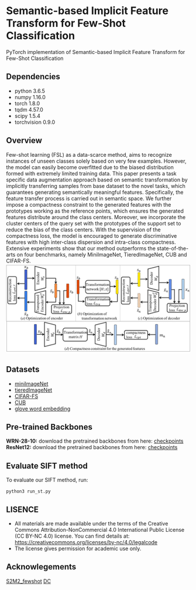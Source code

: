 # Semantic-based Implicit Feature Transform for Few-Shot Classification

PyTorch implementation of Semantic-based Implicit Feature Transform for Few-Shot Classification

## Dependencies
* python 3.6.5
* numpy 1.16.0
* torch 1.8.0
* tqdm 4.57.0
* scipy 1.5.4
* torchvision 0.9.0

## Overview
Few-shot learning (FSL) as a data-scarce method, aims to recognize instances of unseen classes solely based on very few examples. However, the model can easily become overfitted due to the biased distribution formed with extremely limited training data. This paper presents a task specific data augmentation approach based on semantic transformation by implicitly transferring samples from base dataset to the novel tasks, which guarantees generating semantically meaningful features. Specifically, the feature transfer process is carried out in semantic space. We further impose a compactness constraint to the generated features with the prototypes working as the reference points, which ensures the generated features distribute around the class centers. Moreover, we incorporate the cluster centers of the query set with the prototypes of the support set to reduce the bias of the class centers. With the supervision of the compactness loss, the model is encouraged to generate discriminative features with high inter-class dispersion and intra-class compactness. Extensive experiments show that our method outperforms the state-of-the-arts on four benchmarks, namely MiniImageNet, TieredImageNet, CUB and CIFAR-FS. 
![Image text](https://github.com/pmhDL/SIFT/blob/main/Images/framework.png)

## Datasets
* [miniImageNet](https://drive.google.com/file/d/1fJAK5WZTjerW7EWHHQAR9pRJVNg1T1Y7/view?usp=sharing) 
* [tieredImageNet](https://drive.google.com/file/d/1Letu5U_kAjQfqJjNPWS_rdjJ7Fd46LbX/view?usp=sharing)
* [CIFAR-FS](https://drive.google.com/file/d/1GjGMI0q3bgcpcB_CjI40fX54WgLPuTpS/view?usp=sharing)
* [CUB](https://drive.google.com/file/d/1hbzc_P1FuxMkcabkgn9ZKinBwW683j45/view)
* [glove word embedding](https://nlp.stanford.edu/projects/glove/)

## Pre-trained Backbones
**WRN-28-10:** download the pretrained backbones from here: [checkpoints](https://drive.google.com/drive/folders/1KfPzwMvVzybvp13IQW5ipHvSxBncTA-C)   
**ResNet12:** download the pretrained backbones from here: [checkpoints](https://drive.google.com/file/d/1Prn7_41NVrZbnePAlSiKjD21Jlz0LKJM/view)

## Evaluate SIFT method
To evaluate our SIFT method, run:
```eval
python3 run_st.py
```

## LISENCE
* All materials are made available under the terms of the Creative Commons Attribution-NonCommercial 4.0 International Public License (CC BY-NC 4.0) license. You can find details at: https://creativecommons.org/licenses/by-nc/4.0/legalcode
* The license gives permission for academic use only.

## Acknowlegements
[S2M2_fewshot](https://github.com/nupurkmr9/S2M2_fewshot)
[DC](https://github.com/ShuoYang-1998/Few_Shot_Distribution_Calibration)
